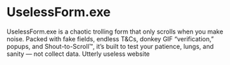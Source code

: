 # UselessForm.exe
UselessForm.exe is a chaotic trolling form that only scrolls when you make noise. Packed with fake fields, endless T&amp;Cs, donkey GIF “verification,” popups, and Shout-to-Scroll™, it’s built to test your patience, lungs, and sanity — not collect data.      Utterly  useless  website

